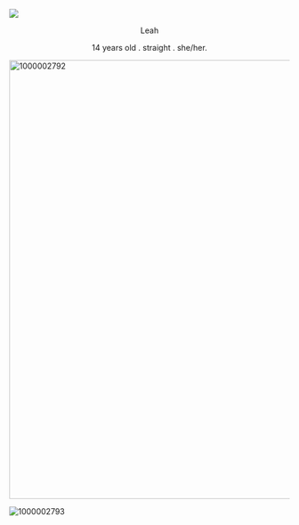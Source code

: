 ![](https://komarev.com/ghpvc/?username=Leah-365&color=grey)
  <p align="center">Leah</p>
<p align="center">14 years old . straight . she/her. </p>

<img width="999" height="789" alt="1000002792" src="https://github.com/user-attachments/assets/2eae9a5a-5853-43ee-a92d-3510ed67a3be" />

![1000002793](https://github.com/user-attachments/assets/ed88997d-a03a-4359-817d-f8ffcb096c91)




